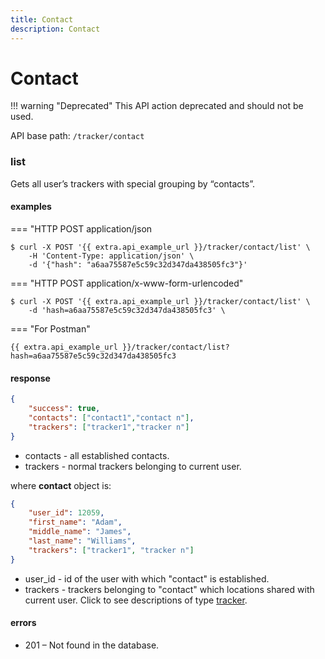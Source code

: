 ```yaml
---
title: Contact
description: Contact
---
```

# Contact 

!!! warning "Deprecated"
    This API action deprecated and should not be used.

API base path: `/tracker/contact`

### list

Gets all user’s trackers with special grouping by “contacts”.

#### examples

=== "HTTP POST application/json

```abap
$ curl -X POST '{{ extra.api_example_url }}/tracker/contact/list' \
    -H 'Content-Type: application/json' \ 
    -d '{"hash": "a6aa75587e5c59c32d347da438505fc3"}'
```

=== "HTTP POST application/x-www-form-urlencoded"

```abap
$ curl -X POST '{{ extra.api_example_url }}/tracker/contact/list' \
    -d 'hash=a6aa75587e5c59c32d347da438505fc3' \
```

=== "For Postman"

```abap
{{ extra.api_example_url }}/tracker/contact/list?hash=a6aa75587e5c59c32d347da438505fc3
```

#### response

```json
{
    "success": true,
    "contacts": ["contact1","contact n"],
    "trackers": ["tracker1","tracker n"]
}
```

* contacts - all established contacts.
* trackers - normal trackers belonging to current user.

where **contact** object is:

```json
{
    "user_id": 12059,
    "first_name": "Adam",
    "middle_name": "James",
    "last_name": "Williams",
    "trackers": ["tracker1", "tracker n"]
}
```

* user_id - id of the user with which "contact" is established.
* trackers - trackers belonging to "contact" which locations shared with current user.
Click to see descriptions of type [tracker](index.md#tracker-object-structure).

#### errors

* 201 – Not found in the database.
